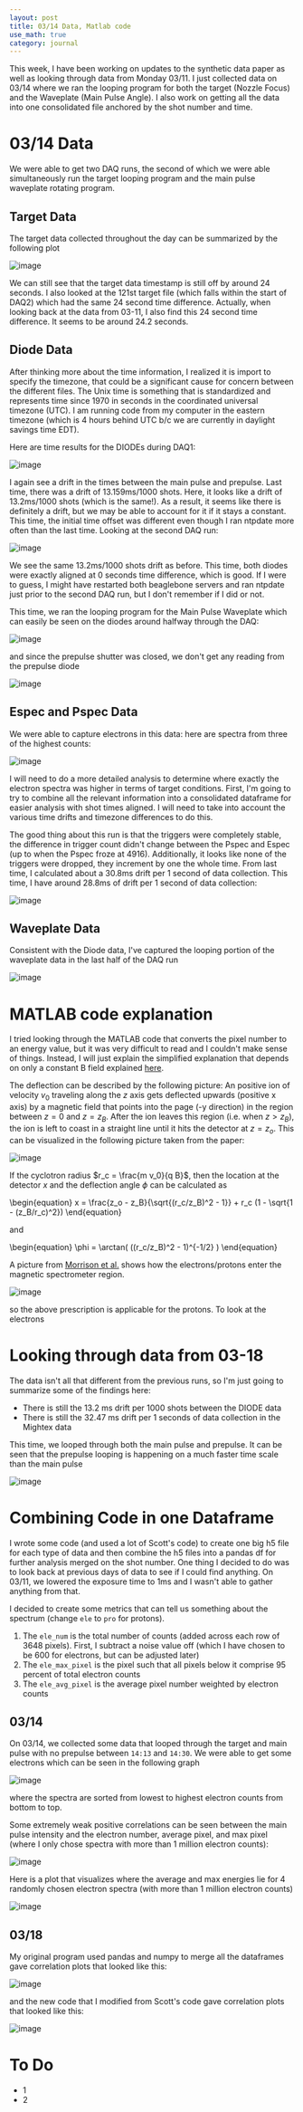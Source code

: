 ```yaml
---
layout: post
title: 03/14 Data, Matlab code
use_math: true
category: journal
---
```

This week, I have been working on updates to the synthetic data paper as well as looking through data from Monday 03/11. I just collected data on 03/14 where we ran the looping program for both the target (Nozzle Focus) and the Waveplate (Main Pulse Angle). I also work on getting all the data into one consolidated file anchored by the shot number and time.

# 03/14 Data
We were able to get two DAQ runs, the second of which we were able simultaneously run the target looping program and the main pulse waveplate rotating program.

## Target Data
The target data collected throughout the day can be summarized by the following plot

![image](https://github.com/ronak-n-desai/ronak-n-desai.github.io/assets/98538788/e65be187-ee82-4843-85b1-1dcac0a28725)

We can still see that the target data timestamp is still off by around 24 seconds. I also looked at the 121st target file (which falls within the start of DAQ2) which had the same 24 second time difference. Actually, when looking back at the data from 03-11, I also find this 24 second time difference. It seems to be around 24.2 seconds.

## Diode Data

After thinking more about the time information, I realized it is import to specify the timezone, that could be a significant cause for concern between the different files. The Unix time is something that is standardized and represents time since 1970 in seconds in the coordinated universal timezone (UTC). I am running code from my computer in the eastern timezone (which is 4 hours behind UTC b/c we are currently in daylight savings time EDT). 

Here are time results for the DIODEs during DAQ1:

![image](https://github.com/ronak-n-desai/ronak-n-desai.github.io/assets/98538788/332865f3-96f5-4b76-9cd1-05a290e42906)

I again see a drift in the times between the main pulse and prepulse. Last time, there was a drift of 13.159ms/1000 shots. Here, it looks like a drift of 13.2ms/1000 shots (which is the same!). As a result, it seems like there is definitely a drift, but we may be able to account for it if it stays a constant. This time, the initial time offset was different even though I ran ntpdate more often than the last time. Looking at the second DAQ run:

![image](https://github.com/ronak-n-desai/ronak-n-desai.github.io/assets/98538788/22603db9-544b-43b1-96e9-82fc3d818463)

We see the same 13.2ms/1000 shots drift as before. This time, both diodes were exactly aligned at 0 seconds time difference, which is good. If I were to guess, I might have restarted both beaglebone servers and ran ntpdate just prior to the second DAQ run, but I don't remember if I did or not.

This time, we ran the looping program for the Main Pulse Waveplate which can easily be seen on the diodes around halfway through the DAQ: 

![image](https://github.com/ronak-n-desai/ronak-n-desai.github.io/assets/98538788/3792ddcc-a962-4ed0-b035-cfb69014d1aa)

and since the prepulse shutter was closed, we don't get any reading from the prepulse diode

![image](https://github.com/ronak-n-desai/ronak-n-desai.github.io/assets/98538788/161d0779-c9cc-4982-ac93-5a9de1190ada)

## Espec and Pspec Data

We were able to capture electrons in this data: here are spectra from three of the highest counts: 

![image](https://github.com/ronak-n-desai/ronak-n-desai.github.io/assets/98538788/d465174c-ad47-4a48-af45-951dcff80679)

I will need to do a more detailed analysis to determine where exactly the electron spectra was higher in terms of target conditions. First, I'm going to try to combine all the relevant information into a consolidated dataframe for easier analysis with shot times aligned. I will need to take into account the various time drifts and timezone differences to do this.

The good thing about this run is that the triggers were completely stable, the difference in trigger count didn't change between the Pspec and Espec (up to when the Pspec froze at 4916). Additionally, it looks like none of the triggers were dropped, they increment by one the whole time. From last time, I calculated about a 30.8ms drift per 1 second of data collection. This time, I have around 28.8ms of drift per 1 second of data collection:

![image](https://github.com/ronak-n-desai/ronak-n-desai.github.io/assets/98538788/de9cedf6-8aa6-4f91-895a-5efef5fd1333)

## Waveplate Data

Consistent with the Diode data, I've captured the looping portion of the waveplate data in the last half of the DAQ run

![image](https://github.com/ronak-n-desai/ronak-n-desai.github.io/assets/98538788/e035c78f-9574-441d-b417-5c7d974c7172)

# MATLAB code explanation
I tried looking through the MATLAB code that converts the pixel number to an energy value, but it was very difficult to read and I couldn't make sense of things. Instead, I will just explain the simplified explanation that depends on only a constant B field explained [here](https://pubs.aip.org/aip/rsi/article/82/3/033506/359441/Design-of-and-data-reduction-from-compact-Thomson). 

The deflection can be described by the following picture: An positive ion of velocity $v_0$ traveling along the $z$ axis gets deflected upwards (positive x axis) by a magnetic field that points into the page (-y direction) in the region between $z=0$ and $z=z_B$. After the ion leaves this region (i.e. when $z > z_B$), the ion is left to coast in a straight line until it hits the detector at $z = z_o$. This can be visualized in the following picture taken from the paper: 

![image](https://github.com/ronak-n-desai/ronak-n-desai.github.io/assets/98538788/3fe3455b-6cfe-473a-a3f4-c1291fe26ac1)

If the cyclotron radius $r_c = \frac{m v_0}{q B}$, then the location at the detector $x$ and the deflection angle $\phi$ can be calculated as 

\begin{equation}
  x = \frac{z_o  - z_B}{\sqrt{(r_c/z_B)^2 - 1}} + r_c (1 - \sqrt{1 - (z_B/r_c)^2})
\end{equation}

and 

\begin{equation}
  \phi = \arctan( ((r_c/z_B)^2 - 1)^{-1/2} )
\end{equation}

A picture from [Morrison et al.](https://iopscience.iop.org/article/10.1088/1367-2630/aaa8d1) shows how the electrons/protons enter the magnetic spectrometer region.

![image](https://github.com/ronak-n-desai/ronak-n-desai.github.io/assets/98538788/174c68e6-c3aa-4d1f-b459-b99909d41d48)

so the above prescription is applicable for the protons. To look at the electrons

# Looking through data from 03-18

The data isn't all that different from the previous runs, so I'm just going to summarize some of the findings here: 
- There is still the 13.2 ms drift per 1000 shots between the DIODE data
- There is still the 32.47 ms drift per 1 seconds of data collection in the Mightex data

This time, we looped through both the main pulse and prepulse. It can be seen that the prepulse looping is happening on a much faster time scale than the main pulse

![image](https://github.com/ronak-n-desai/ronak-n-desai.github.io/assets/98538788/c555d2ef-4b62-49ac-a09d-7ecdd4d723e5)


# Combining Code in one Dataframe

I wrote some code (and used a lot of Scott's code) to create one big h5 file for each type of data and then combine the h5 files into a pandas df for further analysis merged on the shot number. One thing I decided to do was to look back at previous days of data to see if I could find anything. On 03/11, we lowered the exposure time to 1ms and I wasn't able to gather anything from that. 

I decided to create some metrics that can tell us something about the spectrum (change `ele` to `pro` for protons). 
1. The `ele_num` is the total number of counts (added across each row of 3648 pixels). First, I subtract a noise value off (which I have chosen to be 600 for electrons, but can be adjusted later)
2. The `ele_max_pixel` is the pixel such that all pixels below it comprise 95 percent of total electron counts
3. The `ele_avg_pixel` is the average pixel number weighted by electron counts

## 03/14
On 03/14, we collected some data that looped through the target and main pulse with no prepulse between `14:13` and `14:30`. We were able to get some electrons which can be seen in the following graph

![image](https://github.com/ronak-n-desai/ronak-n-desai.github.io/assets/98538788/cca7c94b-295a-4294-9698-fd7793b199c2)

where the spectra are sorted from lowest to highest electron counts from bottom to top. 

Some extremely weak positive correlations can be seen between the main pulse intensity and the electron number, average pixel, and max pixel (where I only chose spectra with more than 1 million electron counts):

![image](https://github.com/ronak-n-desai/ronak-n-desai.github.io/assets/98538788/1d122e56-654c-4a3c-a37b-8634535938e7)

Here is a plot that visualizes where the average and max energies lie for 4 randomly chosen electron spectra (with more than 1 million electron counts)

![image](https://github.com/ronak-n-desai/ronak-n-desai.github.io/assets/98538788/f2ebe1ed-94e2-4c7f-b3b1-767ff881f6b7)

## 03/18

My original program used pandas and numpy to merge all the dataframes gave correlation plots that looked like this:

![image](https://github.com/ronak-n-desai/ronak-n-desai.github.io/assets/98538788/41f6ed12-bc23-478c-a416-34a7b0484817)

and the new code that I modified from Scott's code gave correlation plots that looked like this:

![image](https://github.com/ronak-n-desai/ronak-n-desai.github.io/assets/98538788/768624be-3985-426f-bc57-4ef98873daf5)




# To Do
- 1
- 2
